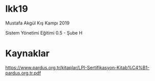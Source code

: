 # lkk19
Mustafa Akgül Kış Kampı 2019

 Sistem Yönetimi Eğitimi 0.5 - Şube H 

# Kaynaklar
https://www.pardus.org.tr/kitaplar/LPI-Sertifikasyon-Kitab%C4%B1-pardus.org.tr.pdf
